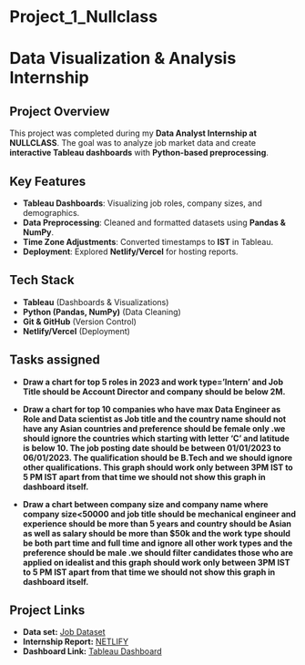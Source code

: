 # Project_1_Nullclass

# Data Visualization & Analysis Internship  

##  Project Overview  
This project was completed during my **Data Analyst Internship at NULLCLASS**. The goal was to analyze job market data and create **interactive Tableau dashboards** with **Python-based preprocessing**.  

##  Key Features  
- **Tableau Dashboards**: Visualizing job roles, company sizes, and demographics.  
- **Data Preprocessing**: Cleaned and formatted datasets using **Pandas & NumPy**.  
- **Time Zone Adjustments**: Converted timestamps to **IST** in Tableau.  
- **Deployment**: Explored **Netlify/Vercel** for hosting reports.  

## Tech Stack  
- **Tableau** (Dashboards & Visualizations)  
- **Python (Pandas, NumPy)** (Data Cleaning)  
- **Git & GitHub** (Version Control)  
- **Netlify/Vercel** (Deployment)  

## Tasks assigned
- **Draw a chart for top 5 roles in 2023 and work type=’Intern’ and Job Title should be Account Director and company should be below 2M.**

- **Draw a chart for top 10 companies who have max Data Engineer as Role and Data scientist as Job title and the country name should not have any Asian countries and preference should be female only .we should ignore the countries which starting with letter ‘C’ and latitude is below 10. The job posting date should be between 01/01/2023 to 06/01/2023. The qualification should be B.Tech and we should ignore other qualifications. This graph should work only between 3PM IST to 5 PM IST apart from that time we should not show this graph in dashboard itself.**

- **Draw a chart between company size and company name where company size<50000 and job title should be mechanical engineer and experience should be more than 5 years and country should be Asian as well as salary should be more than $50k and the work type should be both part time and full time and ignore all other work types and the preference should be male .we should filter candidates those who are applied on idealist and this graph should work only between 3PM IST to 5 PM IST apart from that time we should not show this graph in dashboard itself.**



##  Project Links  
-  **Data set:** [Job Dataset](https://www.kaggle.com/datasets/ravindrasinghrana/job-description-dataset/data)
-  **Internship Report:** [NETLIFY](https://nullclass-project1-jobportal.netlify.app/)  
-  **Dashboard Link:** [Tableau Dashboard](https://public.tableau.com/app/profile/ritika.kumari1463/viz/Project_119-03-2025/Project_1_Dashboard)

 
